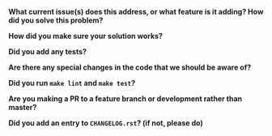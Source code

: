 
**What current issue(s) does this address, or what feature is it adding? How did you solve this problem?**

**How did you make sure your solution works?**

**Did you add any tests?**

**Are there any special changes in the code that we should be aware of?**

**Did you run `make lint` and `make test`?**

**Are you making a PR to a feature branch or development rather than master?**

**Did you add an entry to `CHANGELOG.rst`? (if not, please do)**
